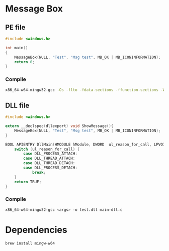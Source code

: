# Message Box

## PE file

```c
#include <windows.h>

int main()
{
    MessageBox(NULL, "Test", "Msg test", MB_OK | MB_ICONINFORMATION);
    return 0;
}
```

### Compile

```bash
x86_64-w64-mingw32-gcc -Os -flto -fdata-sections -ffunction-sections -Wl,--gc-sections -s -mwindows -o test.exe main-pe.c
```

## DLL file

```c
#include <windows.h>

extern __declspec(dllexport) void ShowMessage(){
    MessageBox(NULL, "Test", "Msg test", MB_OK | MB_ICONINFORMATION);
}

BOOL APIENTRY DllMain(HMODULE hModule, DWORD  ul_reason_for_call, LPVOID lpReserved) {
    switch (ul_reason_for_call) {
        case DLL_PROCESS_ATTACH:
        case DLL_THREAD_ATTACH:
        case DLL_THREAD_DETACH:
        case DLL_PROCESS_DETACH:
            break;
    }
    return TRUE;
}
```

### Compile

```bash
x86_64-w64-mingw32-gcc <args> -o test.dll main-dll.c
```

# Dependencies

```bash
brew install mingw-w64
```
